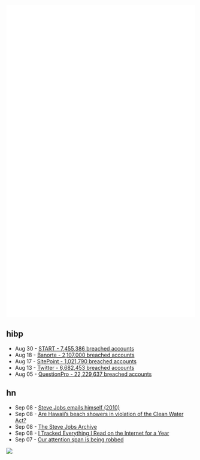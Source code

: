 ![Metrics](https://raw.githubusercontent.com/phixion/phixion/master/metrics.svg)

## hibp

<!--
for https://github.com/phixion/phixion/blob/main/.github/workflows/feeds.yml
-->
<!--START_SECTION:haveibeenpwnd-->
- Aug 30 - [START - 7,455,386 breached accounts](https://haveibeenpwned.com/PwnedWebsites#Start)
- Aug 18 - [Banorte - 2,107,000 breached accounts](https://haveibeenpwned.com/PwnedWebsites#Banorte)
- Aug 17 - [SitePoint - 1,021,790 breached accounts](https://haveibeenpwned.com/PwnedWebsites#SitePoint)
- Aug 13 - [Twitter - 6,682,453 breached accounts](https://haveibeenpwned.com/PwnedWebsites#Twitter)
- Aug 05 - [QuestionPro - 22,229,637 breached accounts](https://haveibeenpwned.com/PwnedWebsites#QuestionPro)
<!--END_SECTION:haveibeenpwnd-->

## hn

<!--
for https://github.com/phixion/phixion/blob/main/.github/workflows/feeds.yml
-->
<!--START_SECTION:hn-->
- Sep 08 - [Steve Jobs emails himself (2010)](https://twitter.com/TechEmails/status/1567712985979707393)
- Sep 08 - [Are Hawaii’s beach showers in violation of the Clean Water Act?](https://undark.org/2022/09/07/hawaii-beach-showers-violation-clean-water-act/)
- Sep 08 - [The Steve Jobs Archive](https://stevejobsarchive.com/)
- Sep 08 - [I Tracked Everything I Read on the Internet for a Year](https://www.tdpain.net/blog/a-year-of-reading)
- Sep 07 - [Our attention span is being robbed](https://unstructed.tech/2022/09/07/your-attention-span-is-being-robbed/)
<!--END_SECTION:hn-->

<!--
for https://yhype.me
-->
![](https://hit.yhype.me/github/profile?user_id=13013670)
